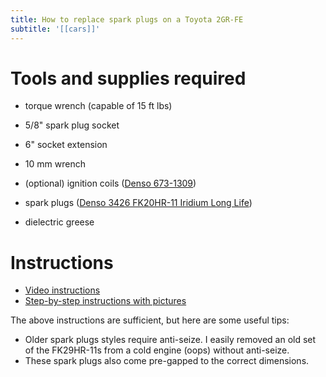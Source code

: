 ```yaml
---
title: How to replace spark plugs on a Toyota 2GR-FE
subtitle: '[[cars]]'
---
```


# Tools and supplies required

- torque wrench (capable of 15 ft lbs)
- 5/8" spark plug socket
- 6" socket extension
- 10 mm wrench

- (optional) ignition coils ([Denso
  673-1309](https://www.densoproducts.com/denso-673-1309-ignition-coil))
- spark plugs ([Denso 3426 FK20HR-11 Iridium Long
  Life](https://www.densoproducts.com/denso-3426-fk20hr-11-iridium-long-life-spark-plug))
- dielectric greese

# Instructions

- [Video instructions](https://youtu.be/ExZ--18pFUw?si=Ox1U84M7M3NpOTr3)
- [Step-by-step instructions with
  pictures](https://www.rav4world.com/posts/2602801/)

The above instructions are sufficient, but here are some useful tips:

- Older spark plugs styles require anti-seize. I easily removed an old
  set of the FK29HR-11s from a cold engine (oops) without anti-seize.
- These spark plugs also come pre-gapped to the correct dimensions.
